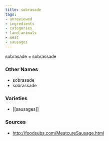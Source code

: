 ```yaml
---
title: sobrasade
tags:
- unreviewed
- ingredients
- categories
- land-animals
- meat
- sausages
---
```

sobrasade = sobrassade

### Other Names

* sobrasade
* sobrassade

### Varieties

* [[sausages]]

### Sources
* http://foodsubs.com/MeatcureSausage.html
